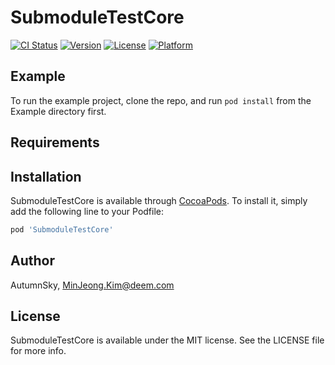 # SubmoduleTestCore

[![CI Status](https://img.shields.io/travis/AutumnSky/SubmoduleTestCore.svg?style=flat)](https://travis-ci.org/AutumnSky/SubmoduleTestCore)
[![Version](https://img.shields.io/cocoapods/v/SubmoduleTestCore.svg?style=flat)](https://cocoapods.org/pods/SubmoduleTestCore)
[![License](https://img.shields.io/cocoapods/l/SubmoduleTestCore.svg?style=flat)](https://cocoapods.org/pods/SubmoduleTestCore)
[![Platform](https://img.shields.io/cocoapods/p/SubmoduleTestCore.svg?style=flat)](https://cocoapods.org/pods/SubmoduleTestCore)

## Example

To run the example project, clone the repo, and run `pod install` from the Example directory first.

## Requirements

## Installation

SubmoduleTestCore is available through [CocoaPods](https://cocoapods.org). To install
it, simply add the following line to your Podfile:

```ruby
pod 'SubmoduleTestCore'
```

## Author

AutumnSky, MinJeong.Kim@deem.com

## License

SubmoduleTestCore is available under the MIT license. See the LICENSE file for more info.
